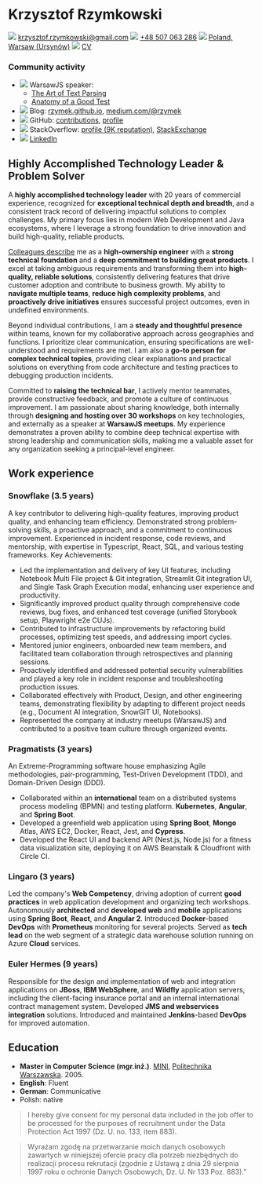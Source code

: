 # Krzysztof Rzymkowski
![](https://fonts.gstatic.com/s/i/materialiconsoutlined/email/v1/24px.svg)  [krzysztof.rzymkowski@gmail.com](mailto:krzysztof.rzymkowski@gmail.com)
![](https://fonts.gstatic.com/s/i/materialiconsoutlined/phone_android/v1/24px.svg) [+48 507 063 286](tel:+48507063286)
![](https://fonts.gstatic.com/s/i/materialiconsoutlined/map/v1/24px.svg) [Poland, Warsaw (Ursynów)](https://maps.app.goo.gl/vXxwXoCr1XzKXCHz6)
![](https://fonts.gstatic.com/s/i/materialiconsoutlined/contact_page/v1/24px.svg) [CV](https://gist.github.com/rzymek/571d5a54fe5f40515488)

### Community activity
<!--Icons from https://iconmonstr.com/ -->

* ![](https://rzymek.github.io/cv/iconmonstr-video-camera-7.svg) WarsawJS speaker:
  * [The Art of Text Parsing](https://www.youtube.com/watch?v=HawMf7QpeCs)
  * [Anatomy of a Good Test](https://www.youtube.com/watch?v=AVLFjV8vUZk)
* ![](https://rzymek.github.io/cv/iconmonstr-blogger-3.svg) Blog: [rzymek.github.io](https://rzymek.github.io/), [medium.com/@rzymek](https://medium.com/@rzymek)
* ![](https://rzymek.github.io/cv/iconmonstr-github-3.svg) GitHub: [contributions](https://github.com/search?q=is%3Apr+author%3Arzymek), [profile](https://github.com/rzymek)
* ![](https://rzymek.github.io/cv/iconmonstr-stackoverflow-3.svg) StackOverflow: [profile (9K reputation)](https://stackoverflow.com/users/211205/rzymek), [StackExchange](https://stackexchange.com/users/73316/rzymek?tab=accounts)
* ![](https://rzymek.github.io/cv/iconmonstr-linkedin-3.svg) [LinkedIn](https://www.linkedin.com/in/krzysztof-rzymkowski/)

## Highly Accomplished Technology Leader & Problem Solver

A **highly accomplished technology leader** with 20 years of commercial experience, recognized for **exceptional technical depth and breadth**, and a consistent track record of delivering impactful solutions to complex challenges. My primary focus lies in modern Web Development and Java ecosystems, where I leverage a strong foundation to drive innovation and build high-quality, reliable products.

[Colleagues describe](https://www.linkedin.com/in/krzysztof-rzymkowski/details/recommendations/?detailScreenTabIndex=0) me as a **high-ownership engineer** with a **strong technical foundation** and a **deep commitment to building great products**. I excel at taking ambiguous requirements and transforming them into **high-quality, reliable solutions**, consistently delivering features that drive customer adoption and contribute to business growth. My ability to **navigate multiple teams**, **reduce high complexity problems**, and **proactively drive initiatives** ensures successful project outcomes, even in undefined environments.

Beyond individual contributions, I am a **steady and thoughtful presence** within teams, known for my collaborative approach across geographies and functions. I prioritize clear communication, ensuring specifications are well-understood and requirements are met. I am also a **go-to person for complex technical topics**, providing clear explanations and practical solutions on everything from code architecture and testing practices to debugging production incidents.

Committed to **raising the technical bar**, I actively mentor teammates, provide constructive feedback, and promote a culture of continuous improvement. I am passionate about sharing knowledge, both internally through **designing and hosting over 30 workshops** on key technologies, and externally as a speaker at **WarsawJS meetups**. My experience demonstrates a proven ability to combine deep technical expertise with strong leadership and communication skills, making me a valuable asset for any organization seeking a principal-level engineer.

## Work experience

### Snowflake (3.5 years)

A key contributor to delivering high-quality features, improving product quality, and enhancing team efficiency. Demonstrated strong problem-solving skills, a proactive approach, and a commitment to continuous improvement. Experienced in incident response, code reviews, and mentorship, with expertise in Typescript, React, SQL, and various testing frameworks.
Key Achievements:
- Led the implementation and delivery of key UI features, including Notebook Multi File project & Git integration, Streamlit Git integration UI, and Single Task Graph Execution modal, enhancing user experience and productivity.
- Significantly improved product quality through comprehensive code reviews, bug fixes, and enhanced test coverage (unified Storybook setup, Playwright e2e CUJs).
- Contributed to infrastructure improvements by refactoring build processes, optimizing test speeds, and addressing import cycles.
- Mentored junior engineers, onboarded new team members, and facilitated team collaboration through retrospectives and planning sessions.
- Proactively identified and addressed potential security vulnerabilities and played a key role in incident response and troubleshooting production issues.
- Collaborated effectively with Product, Design, and other engineering teams, demonstrating flexibility by adapting to different project needs (e.g., Document AI integration, SnowGIT UI, Notebooks).
- Represented the company at industry meetups (WarsawJS) and contributed to a positive team culture through organized events.

### Pragmatists (3 years)

An Extreme-Programming software house emphasizing Agile methodologies, pair-programming, Test-Driven Development (TDD), and Domain-Driven Design (DDD).

- Collaborated within an **international** team on a distributed systems process modeling (BPMN) and testing platform. **Kubernetes**, **Angular**, and **Spring Boot**.
- Developed a greenfield web application using **Spring Boot**, **Mongo** Atlas, AWS EC2, Docker, React, Jest, and **Cypress**.
- Developed the React UI and backend API (Nest.js, Node.js) for a fitness data visualization site, deploying it on AWS Beanstalk & Cloudfront with Circle CI.

### Lingaro (3 years)
Led the company's **Web Competency**, driving adoption of current **good practices** in web application development and organizing tech workshops.
Autonomously **architected** and **developed web** and **mobile** applications using **Spring Boot**, **React**, and **Angular 2**. Introduced **Docker**-based **DevOps** with **Prometheus** monitoring for several projects.
Served as **tech lead** on the web segment of a strategic data warehouse solution running on Azure **Cloud** services.

### Euler Hermes (9 years)
Responsible for the design and implementation of web and integration applications on **JBoss**, **IBM WebSphere**, and **Wildfly** application servers, including the client-facing insurance portal and an internal international contract management system. Developed **JMS and webservices integration** solutions. Introduced and maintained **Jenkins**-based **DevOps** for improved automation.

## Education

* **Master in Computer Science (mgr.inż.)**. [MINI](https://mini.pw.edu.pl/), [Politechnika Warszawska](http://www.pw.edu.pl/). 2005.
* **English**: Fluent
* **German**: Communicative
* Polish: native


>I hereby give consent for my personal data included in the job offer to be processed for the purposes of recruitment under the Data Protection Act 1997 (Dz. U. no. 133, item 883).

>Wyrażam zgodę na przetwarzanie moich danych osobowych zawartych w niniejszej ofercie pracy dla potrzeb niezbędnych do realizacji procesu rekrutacji (zgodnie z Ustawą z dnia 29 sierpnia 1997 roku o ochronie Danych Osobowych, Dz. U. Nr 133 Poz. 883)."